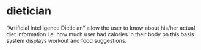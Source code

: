 # dietician
“Artificial Intelligence Dietician” allow the user to know about his/her actual diet information i.e. how
much user had calories in their body on this basis system displays workout and food suggestions. 
